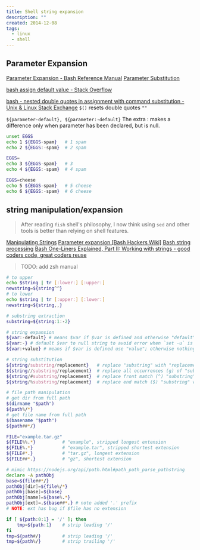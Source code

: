 ```yaml
---
title: Shell string expansion
description: ""
created: 2014-12-08
tags:
  - linux
  - shell
---
```


## Parameter Expansion

[Parameter Expansion - Bash Reference Manual](http://www.gnu.org/software/bash/manual/bash.html#Shell-Parameter-Expansion)
[Parameter Substitution](https://tldp.org/LDP/abs/html/parameter-substitution.html)

[bash assign default value - Stack Overflow](https://stackoverflow.com/a/26899206)

[bash - nested double quotes in assignment with command substitution - Unix & Linux Stack Exchange](https://unix.stackexchange.com/questions/289574/nested-double-quotes-in-assignment-with-command-substitution) `$()` resets double quotes `""`

`${parameter-default}, ${parameter:-default}`
The extra : makes a difference only when parameter has been declared, but is null.

```bash
unset EGGS
echo 1 ${EGGS-spam}   # 1 spam
echo 2 ${EGGS:-spam}  # 2 spam

EGGS=
echo 3 ${EGGS-spam}   # 3
echo 4 ${EGGS:-spam}  # 4 spam

EGGS=cheese
echo 5 ${EGGS-spam}   # 5 cheese
echo 6 ${EGGS:-spam}  # 6 cheese
```

## string manipulation/expansion

> After reading `fish` shell's philosophy, I now think using `sed` and other tools is better than relying on shell features.

[Manipulating Strings](https://tldp.org/LDP/abs/html/string-manipulation.html)
[Parameter expansion [Bash Hackers Wiki]](https://wiki.bash-hackers.org/syntax/pe)
[Bash string processing](https://aty.sdsu.edu/bibliog/latex/debian/bash.html)
[Bash One-Liners Explained, Part II: Working with strings - good coders code, great coders reuse](http://www.catonmat.net/blog/bash-one-liners-explained-part-two/)

> TODO: add zsh manual

```sh
# to upper
echo $string | tr [:lower:] [:upper:]
newstring=${string^^}
# to lower
echo $string | tr [:upper:] [:lower:]
newstring=${string,,}

# substring extraction
substring=${string:1:-2}

# string expansion
${var:-default} # means $var if $var is defined and otherwise "default"
${var:-} # default $var to null string to avoid error when `set -u` is used
${var:+value} # means if $var is defined use "value"; otherwise nothing

# string substitution
${string/substring/replacement}   # replace "substring" with "replacement"
${string//substring/replacement}  # replace all occurrences (g) of "substring" with "replacement"
${string/#substring/replacement}  # replace front match (^) "substring" with "replacement"
${string/%substring/replacement}  # replace end match ($) "substring" with "replacement"

# file path manipulation
# get dir from full path
$(dirname "$path")
${path%/*}
# get file name from full path
$(basename "$path")
${path##*/}

FILE="example.tar.gz"
${FILE%%.*}          # "example", stripped longest extension
${FILE%.*}           # "example.tar", stripped shortest extension
${FILE#*.}           # "tar.gz", longest extension
${FILE##*.}          # "gz", shortest extension

# mimic https://nodejs.org/api/path.html#path_path_parse_pathstring
declare -A pathObj
base=${file##*/}
pathObj[dir]=${file%/*}
pathObj[base]=${base}
pathObj[name]=${base%.*}
pathObj[ext]=.${base##*.} # note added '.' prefix
# NOTE: ext has bug if $file has no extension

if [ ${path:0:1} = '/' ]; then
    tmp=${path:1}    # strip leading '/'
fi
tmp=${path#/}        # strip leading '/'
tmp=${path%/}        # strip trailing '/'
```
